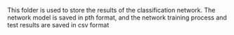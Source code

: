 This folder is used to store the results of the classification network. 
The network model is saved in pth format, and the network training process 
and test results are saved in csv format